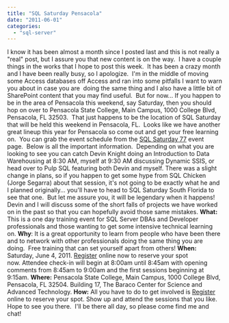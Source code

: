 ```yaml
---
title: "SQL Saturday Pensacola"
date: "2011-06-01"
categories: 
  - "sql-server"
---
```


I know it has been almost a month since I posted last and this is not really a "real" post, but I assure you that new content is on the way.  I have a couple things in the works that I hope to post this week.  It has been a crazy month and I have been really busy, so I apologize.  I'm in the middle of moving some Access databases off Access and ran into some pitfalls I want to warn you about in case you are  doing the same thing and I also have a little bit of SharePoint content that you may find useful.  But for now... If you happen to be in the area of Pensacola this weekend, say Saturday, then you should hop on over to Pensacola State College, Main Campus, 1000 College Blvd, Pensacola, FL 32503.  That just happens to be the location of SQL Saturday that will be held this weekend in Pensacola, FL.  Looks like we have another great lineup this year for Pensacola so come out and get your free learning on.  You can grab the event schedule from the [SQL Saturday 77](https://sqlsaturday.com/) event page.  Below is all the important information.  Depending on what you are looking to see you can catch Devin Knight doing an Introduction to Data Warehousing at 8:30 AM, myself at 9:30 AM discussing Dynamic SSIS, or head over to Pulp SQL featuring both Devin and myself. There was a slight change in plans, so if you happen to get some hype from SQL Chicken (Jorge Segarra) about that session, it's not going to be exactly what he and I planned originally... you'll have to head to SQL Saturday South Florida to see that one.  But let me assure you, it will be legendary when it happens!  Devin and I will discuss some of the short falls of projects we have worked on in the past so that you can hopefully avoid those same mistakes. **What:** This is a one day training event for SQL Server DBAs and Developer professionals and those wanting to get some intensive technical learning on. **Why**: It is a great opportunity to learn from people who have been there and to network with other professionals doing the same thing you are doing.  Free training that can set yourself apart from others! **When:** Saturday, June 4, 2011. [Register](https://sqlsaturday.com/) online now to reserve your spot now. Attendee check-in will begin at 8:00am until 8:45am with opening comments from 8:45am to 9:00am and the first sessions beginning at 9:15am. **Where:** Pensacola State College, Main Campus, 1000 College Blvd, Pensacola, FL 32504. Building 17, The Baraco Center for Science and Advanced Technology. **How:** All you have to do to get involved is [Register](https://sqlsaturday.com/) online to reserve your spot. Show up and attend the sessions that you like. Hope to see you there.  I'll be there all day, so please come find me and chat!
